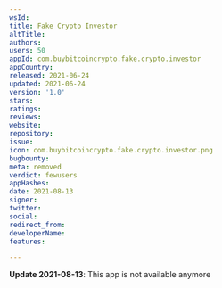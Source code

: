 ```yaml
---
wsId: 
title: Fake Crypto Investor
altTitle: 
authors: 
users: 50
appId: com.buybitcoincrypto.fake.crypto.investor
appCountry: 
released: 2021-06-24
updated: 2021-06-24
version: '1.0'
stars: 
ratings: 
reviews: 
website: 
repository: 
issue: 
icon: com.buybitcoincrypto.fake.crypto.investor.png
bugbounty: 
meta: removed
verdict: fewusers
appHashes: 
date: 2021-08-13
signer: 
twitter: 
social: 
redirect_from: 
developerName: 
features: 

---
```


**Update 2021-08-13**: This app is not available anymore
